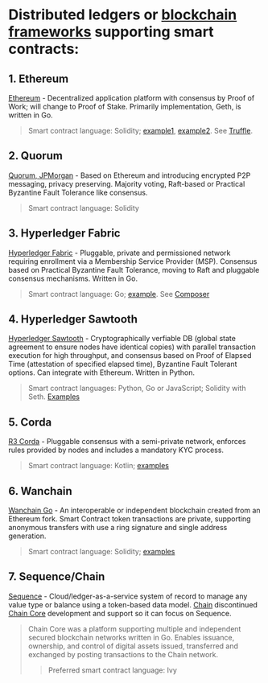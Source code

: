 # Distributed ledgers or [blockchain frameworks](https://www.igvita.com/2014/05/05/minimum-viable-block-chain/) supporting smart contracts:

## 1. Ethereum
[Ethereum](https://github.com/ethereum/go-ethereum) - Decentralized application platform with consensus by Proof of Work; will change to Proof of Stake. Primarily implementation, Geth, is written in Go. 
> Smart contract language: Solidity; [example1](https://github.com/ethereum/solidity-examples), [example2](https://www.ethereum.org/greeter). See [Truffle](http://truffleframework.com/). 

## 2. Quorum
[Quorum, JPMorgan](https://github.com/jpmorganchase/quorum) - Based on Ethereum and introducing encrypted P2P messaging, privacy preserving. Majority voting, Raft-based or Practical Byzantine Fault Tolerance like consensus. 
> Smart contract language: Solidity

## 3. Hyperledger Fabric
[Hyperledger Fabric](https://github.com/hyperledger/fabric) - Pluggable, private and permissioned network requiring enrollment via a Membership Service Provider (MSP). Consensus based on Practical Byzantine Fault Tolerance, moving to Raft and pluggable consensus mechanisms. Written in Go. 
> Smart contract language: Go; [example](https://developer.ibm.com/tv/hyperledger-composer-build-execute-smart-contract/). See [Composer](https://www.hyperledger.org/projects/composer)

## 4. Hyperledger Sawtooth
[Hyperledger Sawtooth](https://github.com/hyperledger/sawtooth-core) - Cryptographically verfiable DB (global state agreement to ensure nodes have identical copies) with parallel transaction execution for high throughput, and consensus based on Proof of Elapsed Time (attestation of specified elapsed time), Byzantine Fault Tolerant options. Can integrate with Ethereum. Written in Python. 
> Smart contract languages: Python, Go or JavaScript; Solidity with Seth. [Examples](https://sawtooth.hyperledger.org/examples/)

## 5. Corda
[R3 Corda](https://github.com/corda/corda) - Pluggable consensus with a semi-private network, enforces rules provided by nodes and includes a mandatory KYC process. 
> Smart contract language: Kotlin; [examples](https://github.com/corda/corda/blob/master/docs/source/tutorial-contract.rst)

## 6. Wanchain
[Wanchain Go](https://github.com/wanchain/go-wanchain) - An interoperable or independent blockchain created from an Ethereum fork. Smart Contract token transactions are private, supporting anonymous transfers with use a ring signature and single address generation.
> Smart contract language: Solidity; [examples](https://github.com/wanchain/go-wanchain/wiki/How--to-deploy-smart-contracts-on-Wanchain)

## 7. Sequence/Chain
[Sequence](https://chain.com/sequence/) - Cloud/ledger-as-a-service system of record to manage any value type or balance using a token-based data model. [Chain](https://chain.com) discontinued [Chain Core](https://github.com/chain/chain) development and support so it can focus on Sequence. 
> Chain Core was a platform supporting multiple and independent secured blockchain networks written in Go. Enables issuance, ownership, and control of digital assets issued, transferred and exchanged by posting transactions to the Chain network. 
>> Preferred smart contract language: Ivy





